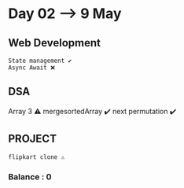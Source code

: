 # Day 02 --> 9 May 

## Web Development
    State management ✔️
    Async Await ❌
## DSA
   Array 3 ⚠️
   mergesortedArray ✔️
   next permutation ✔️
 
## PROJECT
    flipkart clone ⚠️
   


### Balance : 0